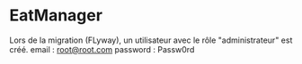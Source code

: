 EatManager
==========

Lors de la migration (FLyway), un utilisateur avec le rôle "administrateur" est créé.
email : root@root.com
password : Passw0rd
